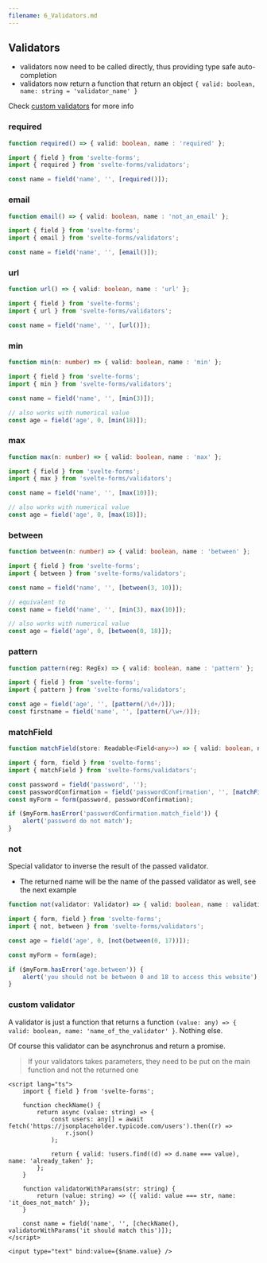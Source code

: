 ```yaml
---
filename: 6_Validators.md
---
```


## Validators

- validators now need to be called directly, thus providing type safe auto-completion
- validators now return a function that return an object `{ valid: boolean, name: string = 'validator_name' }`

Check [custom validators](#custom-validator) for more info

### required

```typescript
function required() => { valid: boolean, name : 'required' };
```

```typescript
import { field } from 'svelte-forms';
import { required } from 'svelte-forms/validators';

const name = field('name', '', [required()]);
```

### email

```typescript
function email() => { valid: boolean, name : 'not_an_email' };
```

```typescript
import { field } from 'svelte-forms';
import { email } from 'svelte-forms/validators';

const name = field('name', '', [email()]);
```

### url

```typescript
function url() => { valid: boolean, name : 'url' };
```

```typescript
import { field } from 'svelte-forms';
import { url } from 'svelte-forms/validators';

const name = field('name', '', [url()]);
```

### min

```typescript
function min(n: number) => { valid: boolean, name : 'min' };
```

```typescript
import { field } from 'svelte-forms';
import { min } from 'svelte-forms/validators';

const name = field('name', '', [min(3)]);

// also works with numerical value
const age = field('age', 0, [min(18)]);
```

### max

```typescript
function max(n: number) => { valid: boolean, name : 'max' };
```

```typescript
import { field } from 'svelte-forms';
import { max } from 'svelte-forms/validators';

const name = field('name', '', [max(10)]);

// also works with numerical value
const age = field('age', 0, [max(18)]);
```

### between

```typescript
function between(n: number) => { valid: boolean, name : 'between' };
```

```typescript
import { field } from 'svelte-forms';
import { between } from 'svelte-forms/validators';

const name = field('name', '', [between(3, 10)]);

// equivalent to
const name = field('name', '', [min(3), max(10)]);

// also works with numerical value
const age = field('age', 0, [between(0, 18)]);
```

### pattern

```typescript
function pattern(reg: RegEx) => { valid: boolean, name : 'pattern' };
```

```typescript
import { field } from 'svelte-forms';
import { pattern } from 'svelte-forms/validators';

const age = field('age', '', [pattern(/\d+/)]);
const firstname = field('name', '', [pattern(/\w+/)]);
```

### matchField

```typescript
function matchField(store: Readable<Field<any>>) => { valid: boolean, name : 'match_field' };
```

```typescript
import { form, field } from 'svelte-forms';
import { matchField } from 'svelte-forms/validators';

const password = field('password', '');
const passwordConfirmation = field('passwordConfirmation', '', [matchField(password)]);
const myForm = form(password, passwordConfirmation);

if ($myForm.hasError('passwordConfirmation.match_field')) {
	alert('password do not match');
}
```

### not

Special validator to inverse the result of the passed validator.

- The returned name will be the name of the passed validator as well, see the next example

```typescript
function not(validator: Validator) => { valid: boolean, name : validation.name };
```

```typescript
import { form, field } from 'svelte-forms';
import { not, between } from 'svelte-forms/validators';

const age = field('age', 0, [not(between(0, 17))]);

const myForm = form(age);

if ($myForm.hasError('age.between')) {
	alert('you should not be between 0 and 18 to access this website');
}
```

### custom validator

A validator is just a function that returns a function `(value: any) => { valid: boolean, name: 'name_of_the_validator' }`. Nothing else.

Of course this validator can be asynchronus and return a promise.

> If your validators takes parameters, they need to be put on the main function and not the returned one

```svelte
<script lang="ts">
	import { field } from 'svelte-forms';

	function checkName() {
		return async (value: string) => {
			const users: any[] = await fetch('https://jsonplaceholder.typicode.com/users').then((r) =>
				r.json()
			);

			return { valid: !users.find((d) => d.name === value), name: 'already_taken' };
		};
	}

	function validatorWithParams(str: string) {
		return (value: string) => ({ valid: value === str, name: 'it_does_not_match' });
	}

	const name = field('name', '', [checkName(), validatorWithParams('it should match this')]);
</script>

<input type="text" bind:value={$name.value} />
```
